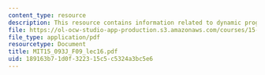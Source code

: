```yaml
---
content_type: resource
description: This resource contains information related to dynamic programming.
file: https://ol-ocw-studio-app-production.s3.amazonaws.com/courses/15-093j-optimization-methods-fall-2009/189163b71d0f322315c5c5324a3bc5e6_MIT15_093J_F09_lec16.pdf
file_type: application/pdf
resourcetype: Document
title: MIT15_093J_F09_lec16.pdf
uid: 189163b7-1d0f-3223-15c5-c5324a3bc5e6
---
```

